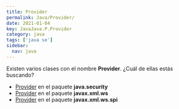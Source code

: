 ```yaml
---
title: Provider
permalink: Java/Provider/
date: 2021-01-04
key: JavaJava.P.Provider
category: java
tags: ['java se']
sidebar: 
  nav: java
---
```


Existen varios clases con el nombre **Provider**. ¿Cuál de ellas estás buscando?
<ul>
<li><a href="/Java/Provider-java-security/">Provider</a> en el paquete <strong>java.security</strong></li>
<li><a href="/Java/Provider-javax-xml-ws/">Provider</a> en el paquete <strong>javax.xml.ws</strong></li>
<li><a href="/Java/Provider-javax-xml-ws-spi/">Provider</a> en el paquete <strong>javax.xml.ws.spi</strong></li>
<ul>

